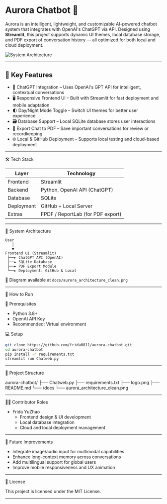 
# Aurora Chatbot 🌌

Aurora is an intelligent, lightweight, and customizable AI-powered chatbot system that integrates with OpenAI's ChatGPT via API. Designed using **Streamlit**, this project supports dynamic UI themes, local database storage, and PDF export of conversation history — all optimized for both local and cloud deployment.

![System Architecture](docs/aurora_architecture_clean.png)

---

## 🚀 Key Features

- 🔧 ChatGPT Integration – Uses OpenAI's GPT API for intelligent, contextual conversations  
- 🖥️ Responsive Frontend UI – Built with Streamlit for fast deployment and mobile adaptation  
- 🌓 Day/Night Mode Toggle – Switch UI themes for better user experience  
- 🗃️ Database Support – Local SQLite database stores user interactions  
- 📄 Export Chat to PDF – Save important conversations for review or recordkeeping  
- 🌐 Local & GitHub Deployment – Supports local testing and cloud-based deployment  

---

 🛠️ Tech Stack

| Layer         | Technology                     |
| ------------- | ------------------------------ |
| Frontend      | Streamlit                      |
| Backend       | Python, OpenAI API (ChatGPT)   |
| Database      | SQLite                         |
| Deployment    | GitHub + Local Server          |
| Extras        | FPDF / ReportLab (for PDF export) |

---

 🧱 System Architecture

```
User
   │
   ▼
Frontend UI (Streamlit)
 ├──► ChatGPT API (OpenAI)
 ├──► SQLite Database
 ├──► PDF Export Module
 └──► Deployment: GitHub & Local
```

📌 Diagram available at `docs/aurora_architecture_clean.png`

---

🧪 How to Run

 🔧 Prerequisites

- Python 3.8+
- OpenAI API Key
- Recommended: Virtual environment

💻 Setup

```bash
git clone https://github.com/frida0811/aurora-chatbot.git
cd aurora-chatbot
pip install -r requirements.txt
streamlit run Chatweb.py
```

---
 📁 Project Structure


aurora-chatbot/
├── Chatweb.py
├── requirements.txt
├── logo.png
├── README.md
└── /docs
    └── aurora_architecture_clean.png


---

👩‍💻 Contributor Roles

- Frida YuZhao  
  - Frontend design & UI development  
  - Local database integration  
  - Cloud and local deployment management

---

🧠 Future Improvements

- Integrate image/audio input for multimodal capabilities  
- Enhance long-context memory across conversations  
- Add multilingual support for global users  
- Improve mobile responsiveness and UX animation  

---

📜 License

This project is licensed under the MIT License.

---
